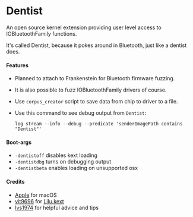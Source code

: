 Dentist
===================

An open source kernel extension providing user level access to IOBluetoothFamily functions.

It's called Dentist, because it pokes around in Bluetooth, just like a dentist does.

#### Features
- Planned to attach to Frankenstein for Bluetooth firmware fuzzing.
- It is also possible to fuzz IOBluetoothFamily drivers of course.
- Use `corpus_creator` script to save data from chip to driver to a file.
- Use this command to see debug output from `Dentist`:

    `log stream --info --debug --predicate 'senderImagePath contains "Dentist"'`

#### Boot-args
- `-dentistoff` disables kext loading
- `-dentistdbg` turns on debugging output
- `-dentistbeta` enables loading on unsupported osx

#### Credits
- [Apple](https://www.apple.com) for macOS  
- [vit9696](https://github.com/vit9696) for [Lilu.kext](https://github.com/vit9696/Lilu)
- [lvs1974](https://applelife.ru/members/lvs1974.53809/) for helpful advice and tips
